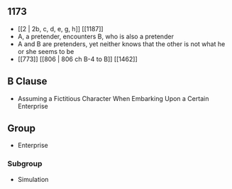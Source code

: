 ## 1173
- [[2 | 2b, c, d, e, g, h]] [[1187]] 
- A, a pretender, encounters B, who is also a pretender
- A and B are pretenders, yet neither knows that the other is not what he or she seems to be
- [[773]] [[806 | 806 ch B-4 to B]] [[1462]] 

## B Clause
- Assuming a Fictitious Character When Embarking  Upon a Certain Enterprise

## Group
- Enterprise

### Subgroup
- Simulation

